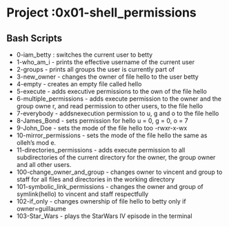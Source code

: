 # Project :0x01-shell_permissions
## Bash Scripts

* 0-iam_betty : switches the current user to betty
* 1-who_am_i - prints the effective username of the current user
* 2-groups - prints all groups the user is currently part of
* 3-new_owner - changes the owner of file hello to the user betty
* 4-empty - creates an empty file called hello
* 5-execute - adds executive permissions to the own of the file hello
* 6-multiple_permissions - adds execute permission to the owner and the group owne	r, and read permission to other users, to the file hello
* 7-everybody - addsnexecution permission to u, g and o to the file hello
* 8-James_Bond - sets permission for hello u = 0, g = 0, o = 7
* 9-John_Doe - sets the mode of the file hello too -rwxr-x-wx
* 10-mirror_permissions - sets the mode of the file hello the same as olleh’s mod	e.
* 11-directories_permissions - adds execute permission to all subdirectories of the current directory for the owner, the group owner and all other users.
* 100-change_owner_and_group - changes owner to vincent and group to staff for all files and directories in the working directory
* 101-symbolic_link_permissions - changes the owner and group of symlink(hello) to vincent and staff respectfully
* 102-if_only - changes ownership of file hello to betty only if owner=guillaume
* 103-Star_Wars - plays the StarWars IV episode in the terminal
